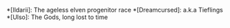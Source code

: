 *[Ildarii]: The ageless elven progenitor race
*[Dreamcursed]: a.k.a Tieflings
*[Ulso]: The Gods, long lost to time